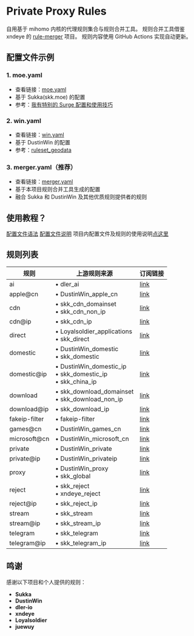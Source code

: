 # Private Proxy Rules

自用基于 mihomo 内核的代理规则集合与规则合并工具。
规则合并工具借鉴 xndeye 的 [rule-merger](https://github.com/xndeye/rule-merger) 项目。
规则内容使用 GitHub Actions 实现自动更新。

## 配置文件示例

### 1. moe.yaml
- 查看链接：[moe.yaml](https://raw.githubusercontent.com/reddishJade/private_proxy/refs/heads/main/Mihomo/Full_Config/moe.yaml)
- 基于 Sukka(skk.moe) 的配置
- 参考：[我有特别的 Surge 配置和使用技巧](https://blog.skk.moe/post/i-have-my-unique-surge-setup/)

### 2. win.yaml
- 查看链接：[win.yaml](https://raw.githubusercontent.com/reddishJade/private_proxy/refs/heads/main/Mihomo/Full_Config/win.yaml)
- 基于 DustinWin 的配置
- 参考：[ruleset_geodata](https://github.com/DustinWin/ruleset_geodata)

### 3. merger.yaml（推荐）
- 查看链接：[merger.yaml](https://raw.githubusercontent.com/reddishJade/private_proxy/refs/heads/main/Mihomo/Full_Config/merger.yaml)
- 基于本项目规则合并工具生成的配置
- 融合 Sukka 和 DustinWin 及其他优质规则提供者的规则

## 使用教程？
[配置文件语法](https://wiki.metacubex.one/handbook/syntax/)
[配置文件说明](https://wiki.metacubex.one/config/)
项目内配置文件及规则的使用说明[点这里](https://github.com/reddishJade/private_proxy/blob/main/GUIDE.md)

## 规则列表

| 规则          | 上游规则来源 | 订阅链接 |
| ------------- | ------------ | -------- |
| ai            | • dler_ai | [link](https://raw.githubusercontent.com/reddishJade/private_proxy/refs/heads/main/Mihomo/Provider/ai.yaml) |
| apple@cn      | • DustinWin_apple_cn | [link](https://raw.githubusercontent.com/reddishJade/private_proxy/refs/heads/main/Mihomo/Provider/apple@cn.yaml) |
| cdn           | • skk_cdn_domainset<br>• skk_cdn_non_ip | [link](https://raw.githubusercontent.com/reddishJade/private_proxy/refs/heads/main/Mihomo/Provider/cdn.yaml) |
| cdn@ip        | • skk_cdn_ip | [link](https://raw.githubusercontent.com/reddishJade/private_proxy/refs/heads/main/Mihomo/Provider/cdn@ip.yaml) |
| direct        | • Loyalsoldier_applications<br>• skk_direct| [link](https://raw.githubusercontent.com/reddishJade/private_proxy/refs/heads/main/Mihomo/Provider/direct.yaml) |
| domestic      | • DustinWin_domestic<br>• skk_domestic | [link](https://raw.githubusercontent.com/reddishJade/private_proxy/refs/heads/main/Mihomo/Provider/domestic.yaml) |
| domestic@ip   | • DustinWin_domestic_ip<br>• skk_domestic_ip<br>• skk_china_ip | [link](https://raw.githubusercontent.com/reddishJade/private_proxy/refs/heads/main/Mihomo/Provider/domestic@ip.yaml) |
| download      | • skk_download_domainset<br>• skk_download_non_ip | [link](https://raw.githubusercontent.com/reddishJade/private_proxy/refs/heads/main/Mihomo/Provider/download.yaml) |
| download@ip   | • skk_download_ip | [link](https://raw.githubusercontent.com/reddishJade/private_proxy/refs/heads/main/Mihomo/Provider/download@ip.yaml) |
| fakeip-filter | • fakeip-filter | [link](https://raw.githubusercontent.com/reddishJade/private_proxy/refs/heads/main/Mihomo/Provider/fakeip-filter.yaml) |
| games@cn      | • DustinWin_games_cn | [link](https://raw.githubusercontent.com/reddishJade/private_proxy/refs/heads/main/Mihomo/Provider/games@cn.yaml) |
| microsoft@cn  | • DustinWin_microsoft_cn | [link](https://raw.githubusercontent.com/reddishJade/private_proxy/refs/heads/main/Mihomo/Provider/microsoft@cn.yaml) |
| private       | • DustinWin_private | [link](https://raw.githubusercontent.com/reddishJade/private_proxy/refs/heads/main/Mihomo/Provider/private.yaml) |
| private@ip    | • DustinWin_privateip | [link](https://raw.githubusercontent.com/reddishJade/private_proxy/refs/heads/main/Mihomo/Provider/private@ip.yaml) |
| proxy         | • DustinWin_proxy<br>• skk_global | [link](https://raw.githubusercontent.com/reddishJade/private_proxy/refs/heads/main/Mihomo/Provider/proxy.yaml) |
| reject        | • skk_reject<br>• xndeye_reject | [link](https://raw.githubusercontent.com/reddishJade/private_proxy/refs/heads/main/Mihomo/Provider/reject.yaml) |
| reject@ip     | • skk_reject_ip | [link](https://raw.githubusercontent.com/reddishJade/private_proxy/refs/heads/main/Mihomo/Provider/reject@ip.yaml) |
| stream        | • skk_stream | [link](https://raw.githubusercontent.com/reddishJade/private_proxy/refs/heads/main/Mihomo/Provider/stream.yaml) |
| stream@ip     | • skk_stream_ip | [link](https://raw.githubusercontent.com/reddishJade/private_proxy/refs/heads/main/Mihomo/Provider/stream@ip.yaml) |
| telegram      | • skk_telegram | [link](https://raw.githubusercontent.com/reddishJade/private_proxy/refs/heads/main/Mihomo/Provider/telegram.yaml) |
| telegram@ip   | • skk_telegram_ip | [link](https://raw.githubusercontent.com/reddishJade/private_proxy/refs/heads/main/Mihomo/Provider/telegram@ip.yaml) |

## 鸣谢

感谢以下项目和个人提供的规则：

-   **Sukka**
-   **DustinWin**
-   **dler-io**
-   **xndeye**
-   **Loyalsoldier**
-   **juewuy**